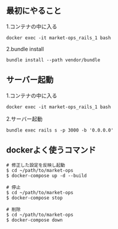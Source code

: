 ## 最初にやること
1.コンテナの中に入る  
```
docker exec -it market-ops_rails_1 bash
```
2.bundle install  
```
bundle install --path vendor/bundle
```


## サーバー起動  
1.コンテナの中に入る  
```
docker exec -it market-ops_rails_1 bash
```
2.サーバー起動  
```
bundle exec rails s -p 3000 -b '0.0.0.0'
```

## dockerよく使うコマンド

```
# 修正した設定を反映し起動 
$ cd ~/path/to/market-ops
$ docker-compose up -d --build

# 停止
$ cd ~/path/to/market-ops
$ docker-compose stop

# 削除
$ cd ~/path/to/market-ops
$ docker-compose down
```
